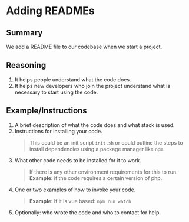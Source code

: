 
# Adding READMEs

## Summary
We add a README file to our codebase when we start a project.

## Reasoning
1. It helps people understand what the code does.
2. It helps new developers who join the project understand what is necessary to start using the code.

## Example/Instructions
1. A brief description of what the code does and what stack is used.
2. Instructions for installing your code.
   > This could be an init script `init.sh` or could outline the steps to install dependencies using a package manager like `npm`.
3. What other code needs to be installed for it to work.
   > If there is any other environment requirements for this to run. **Example**: if the code requires a certain version of php.
4. One or two examples of how to invoke your code.
   > **Example**: If it is vue based: `npm run watch`
5. Optionally: who wrote the code and who to contact for help.

